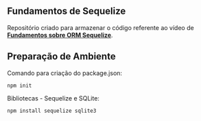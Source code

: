 ## Fundamentos de Sequelize
Repositório criado para armazenar o código referente ao vídeo de [**Fundamentos sobre ORM Sequelize**](https://youtu.be/0tF2ty48Wmc).

## Preparação de Ambiente

Comando para criação do package.json:
```
npm init
```

Bibliotecas - Sequelize e SQLite:
```
npm install sequelize sqlite3
```
